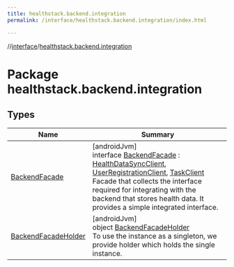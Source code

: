```yaml
---
title: healthstack.backend.integration
permalink: /interface/healthstack.backend.integration/index.html

---
```

//[interface](/bi_interface.html)/[healthstack.backend.integration](index.html)



# Package healthstack.backend.integration



## Types


| Name | Summary |
|---|---|
| [BackendFacade](-backend-facade/index.html) | [androidJvm]<br>interface [BackendFacade](-backend-facade/index.html) : [HealthDataSyncClient](../healthstack.backend.integration.healthdata/-health-data-sync-client/index.html), [UserRegistrationClient](../healthstack.backend.integration.registration/-user-registration-client/index.html), [TaskClient](../healthstack.backend.integration.task/-task-client/index.html)<br>Facade that collects the interface required for integrating with the backend that stores health data. It provides a simple integrated interface. |
| [BackendFacadeHolder](-backend-facade-holder/index.html) | [androidJvm]<br>object [BackendFacadeHolder](-backend-facade-holder/index.html)<br>To use the instance as a singleton, we provide holder which holds the single instance. |

